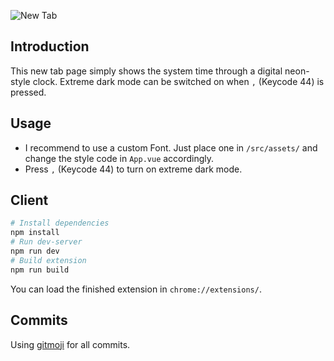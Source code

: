 ![New Tab](http://qvieo.com/githubimg/banner_newtab.png)

## Introduction

This new tab page simply shows the system time through a digital neon-style clock. Extreme dark mode can be switched on when `,` (Keycode 44) is pressed.

## Usage

- I recommend to use a custom Font. Just place one in `/src/assets/` and change the style code in `App.vue` accordingly.
- Press `,` (Keycode 44) to turn on extreme dark mode.

## Client

``` bash
# Install dependencies
npm install
# Run dev-server
npm run dev
# Build extension
npm run build
```

You can load the finished extension in `chrome://extensions/`.

## Commits

Using [gitmoji](https://gitmoji.carloscuesta.me/) for all commits.
